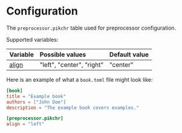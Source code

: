 # Configuration

The `preprocessor.pikchr` table used for preprocessor configuration.

Supported variables:

| Variable | Possible values | Default value |
| :--- | :--- | :--- |
| [align](align.md) | "left", "center", "right" | "center" |

Here is an example of what a `book.toml` file might look like:

```toml
[book]
title = "Example book"
authors = ["John Doe"]
description = "The example book covers examples."

[preprocessor.pikchr]
align = "left"
```
